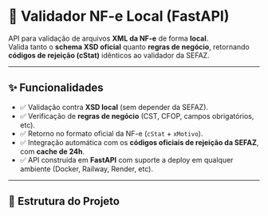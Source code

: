 # 🚀 Validador NF-e Local (FastAPI)

API para validação de arquivos **XML da NF-e** de forma **local**.  
Valida tanto o **schema XSD oficial** quanto **regras de negócio**, retornando **códigos de rejeição (cStat)** idênticos ao validador da SEFAZ.

---

## ✨ Funcionalidades

- ✅ Validação contra **XSD local** (sem depender da SEFAZ).  
- ✅ Verificação de **regras de negócio** (CST, CFOP, campos obrigatórios, etc).  
- ✅ Retorno no formato oficial da NF-e (`cStat` + `xMotivo`).  
- ✅ Integração automática com os **códigos oficiais de rejeição da SEFAZ**, com **cache de 24h**.  
- ✅ API construída em **FastAPI** com suporte a deploy em qualquer ambiente (Docker, Railway, Render, etc).  

---

## 📂 Estrutura do Projeto


